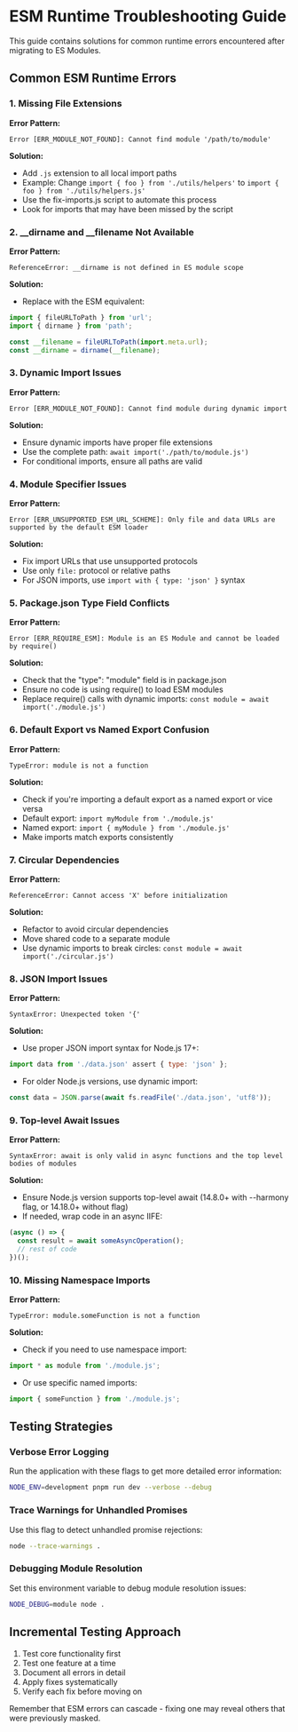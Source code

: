 # ESM Runtime Troubleshooting Guide

This guide contains solutions for common runtime errors encountered after migrating to ES Modules.

## Common ESM Runtime Errors

### 1. Missing File Extensions

**Error Pattern:**
```
Error [ERR_MODULE_NOT_FOUND]: Cannot find module '/path/to/module'
```

**Solution:**
- Add `.js` extension to all local import paths
- Example: Change `import { foo } from './utils/helpers'` to `import { foo } from './utils/helpers.js'`
- Use the fix-imports.js script to automate this process
- Look for imports that may have been missed by the script

### 2. __dirname and __filename Not Available

**Error Pattern:**
```
ReferenceError: __dirname is not defined in ES module scope
```

**Solution:**
- Replace with the ESM equivalent:
```javascript
import { fileURLToPath } from 'url';
import { dirname } from 'path';

const __filename = fileURLToPath(import.meta.url);
const __dirname = dirname(__filename);
```

### 3. Dynamic Import Issues

**Error Pattern:**
```
Error [ERR_MODULE_NOT_FOUND]: Cannot find module during dynamic import
```

**Solution:**
- Ensure dynamic imports have proper file extensions
- Use the complete path: `await import('./path/to/module.js')`
- For conditional imports, ensure all paths are valid

### 4. Module Specifier Issues

**Error Pattern:**
```
Error [ERR_UNSUPPORTED_ESM_URL_SCHEME]: Only file and data URLs are supported by the default ESM loader
```

**Solution:**
- Fix import URLs that use unsupported protocols
- Use only `file:` protocol or relative paths
- For JSON imports, use `import with { type: 'json' }` syntax

### 5. Package.json Type Field Conflicts

**Error Pattern:**
```
Error [ERR_REQUIRE_ESM]: Module is an ES Module and cannot be loaded by require()
```

**Solution:**
- Check that the "type": "module" field is in package.json
- Ensure no code is using require() to load ESM modules
- Replace require() calls with dynamic imports: `const module = await import('./module.js')`

### 6. Default Export vs Named Export Confusion

**Error Pattern:**
```
TypeError: module is not a function
```

**Solution:**
- Check if you're importing a default export as a named export or vice versa
- Default export: `import myModule from './module.js'`
- Named export: `import { myModule } from './module.js'`
- Make imports match exports consistently

### 7. Circular Dependencies

**Error Pattern:**
```
ReferenceError: Cannot access 'X' before initialization
```

**Solution:**
- Refactor to avoid circular dependencies
- Move shared code to a separate module
- Use dynamic imports to break circles: `const module = await import('./circular.js')`

### 8. JSON Import Issues

**Error Pattern:**
```
SyntaxError: Unexpected token '{'
```

**Solution:**
- Use proper JSON import syntax for Node.js 17+:
```javascript
import data from './data.json' assert { type: 'json' };
```
- For older Node.js versions, use dynamic import:
```javascript
const data = JSON.parse(await fs.readFile('./data.json', 'utf8'));
```

### 9. Top-level Await Issues

**Error Pattern:**
```
SyntaxError: await is only valid in async functions and the top level bodies of modules
```

**Solution:**
- Ensure Node.js version supports top-level await (14.8.0+ with --harmony flag, or 14.18.0+ without flag)
- If needed, wrap code in an async IIFE:
```javascript
(async () => {
  const result = await someAsyncOperation();
  // rest of code
})();
```

### 10. Missing Namespace Imports

**Error Pattern:**
```
TypeError: module.someFunction is not a function
```

**Solution:**
- Check if you need to use namespace import:
```javascript
import * as module from './module.js';
```
- Or use specific named imports:
```javascript
import { someFunction } from './module.js';
```

## Testing Strategies

### Verbose Error Logging

Run the application with these flags to get more detailed error information:

```bash
NODE_ENV=development pnpm run dev --verbose --debug
```

### Trace Warnings for Unhandled Promises

Use this flag to detect unhandled promise rejections:

```bash
node --trace-warnings .
```

### Debugging Module Resolution

Set this environment variable to debug module resolution issues:

```bash
NODE_DEBUG=module node .
```

## Incremental Testing Approach

1. Test core functionality first
2. Test one feature at a time
3. Document all errors in detail
4. Apply fixes systematically 
5. Verify each fix before moving on

Remember that ESM errors can cascade - fixing one may reveal others that were previously masked.
